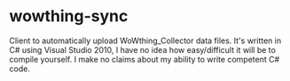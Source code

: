 wowthing-sync
=============

Client to automatically upload WoWthing_Collector data files. It's written in C# using Visual Studio 2010,
I have no idea how easy/difficult it will be to compile yourself. I make no claims about my ability to write
competent C# code.
